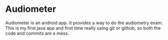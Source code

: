 # Audiometer
Audiometer is an android app. It provides a way to do the audiometry exam.
This is my first java app and first time really using git or github, so both the code and commits are a mess. 
